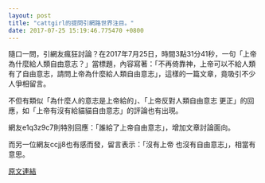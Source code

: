 ```yaml
---
layout: post
title: "cattgirl的提問引網路世界注目。"
date: 2017-07-25 15:19:46.775470 +0800
---
```


隨口一問，引網友瘋狂討論？在2017年7月25日，時間3點31分41秒，一句「上帝為什麼給人類自由意志？」當標題，內容寫著：「不再倚靠神，上帝可以不給人類有了自由意志，請問上帝為什麼給人類自由意志」，這樣的一篇文章，竟吸引不少人爭相留言。

不但有類似「為什麼人的意志是上帝給的」、「上帝反對人類自由意志 更正」的回應，如「上帝有沒有給貓貓自由意志」的評論也有出現。

網友e1q3z9c7則特別回應：「誰給了上帝自由意志」，增加文章討論面向。

而另一位網友ccjj8也有感而發，留言表示：「沒有上帝 也沒有自由意志」，相當有意思。

<a href = "https://www.ptt.cc/bbs/Gossiping/M.1500924704.A.FAD.html">原文連結</a>

